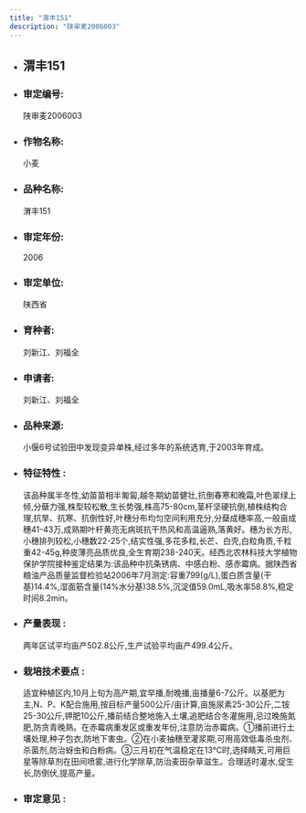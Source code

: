 ```yaml
---
title: "渭丰151"
description: "陕审麦2006003"
---
```

* ## 渭丰151
* ###  审定编号:  
   陕审麦2006003

*  ### 作物名称:  
   小麦

*   ###  品种名称: 
    渭丰151

*   ### 审定年份: 
    2006

*   ### 审定单位:  
    陕西省

*   ### 育种者:  
    刘新江、刘福全

*   ### 申请者:  
    刘新江、刘福全

*   ### 品种来源:  
    小偃6号试验田中发现变异单株,经过多年的系统选育,于2003年育成。

*   ### 特征特性 : 
    该品种属半冬性,幼苗苗相半匍匐,越冬期幼苗健壮,抗倒春寒和晚霜,叶色翠绿上倾,分蘖力强,株型较松散,生长势强,株高75-80cm,茎杆坚硬抗倒,植株结构合理,抗旱、抗寒、抗倒性好,叶穗分布均匀空间利用充分,分蘖成穗率高,一般亩成穗41-43万,成熟期叶杆黄亮无病斑抗干热风和高温逼熟,落黄好。穗为长方形,小穗排列较松,小穗数22-25个,结实性强,多花多粒,长芒、白壳,白粒角质,千粒重42-45g,种皮薄亮品质优良,全生育期238-240天。经西北农林科技大学植物保护学院接种鉴定结果为:该品种中抗条锈病、中感白粉、感赤霉病。据陕西省粮油产品质量监督检验站2006年7月测定:容重799(g/L),蛋白质含量(干基)14.4%,湿面筋含量(14%水分基)38.5%,沉淀值59.0mL,吸水率58.8%,稳定时间8.2min。

*   ### 产量表现 : 
    两年区试平均亩产502.8公斤,生产试验平均亩产499.4公斤。

*   ### 栽培技术要点 : 
    适宜种植区内,10月上旬为高产期,宜早播,耐晚播,亩播量6-7公斤。以基肥为主,N、P、K配合施用,按目标产量500公斤/亩计算,亩施尿素25-30公斤,二铵25-30公斤,钾肥10公斤,播前结合整地施入土壤,追肥结合冬灌施用,忌过晚施氮肥,防贪青晚熟。在赤霉病重发区或重发年份,注意防治赤霉病。①播前进行土壤处理,种子包衣,防地下害虫。②在小麦抽穗至灌浆期,可用高效低毒杀虫剂、杀菌剂,防治蚜虫和白粉病。③三月初在气温稳定在13℃时,选择睛天,可用巨星等除草剂在田间喷雾,进行化学除草,防治麦田杂草滋生。合理适时灌水,促生长,防倒伏,提高产量。

*   ### 审定意见 : 
    
